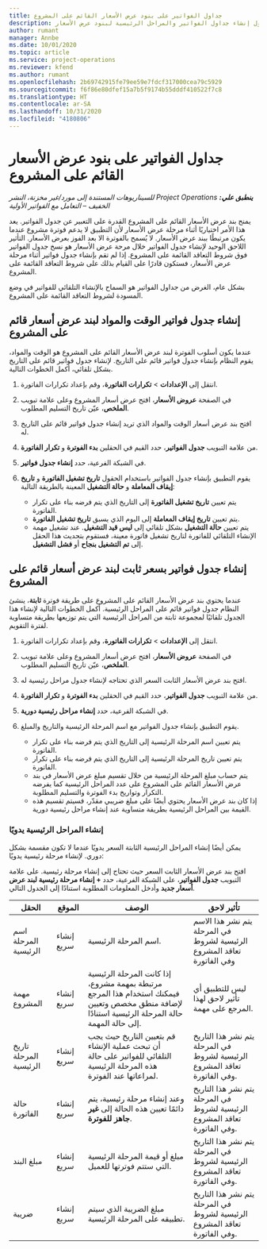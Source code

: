 ```yaml
---
title: جداول الفواتير على بنود عرض الأسعار القائم على المشروع
description: يقدم هذا الموضوع معلومات حول إنشاء جداول الفواتير والمراحل الرئيسية لبنود عرض الأسعار.
author: rumant
manager: Annbe
ms.date: 10/01/2020
ms.topic: article
ms.service: project-operations
ms.reviewer: kfend
ms.author: rumant
ms.openlocfilehash: 2b69742915fe79ee59e7fdcf317000cea79c5929
ms.sourcegitcommit: f6f86e80dfef15a7b5f9174b55dddf410522f7c8
ms.translationtype: HT
ms.contentlocale: ar-SA
ms.lasthandoff: 10/31/2020
ms.locfileid: "4180806"
---
```

# <a name="invoice-schedules-on-project-based-quote-lines"></a>جداول الفواتير على بنود عرض الأسعار القائم على المشروع

_**ينطبق علي:** ‏‫Project Operations للسيناريوهات المستندة إلى مورد/غير مخزنة‬، ‏‫النشر الخفيف – التعامل مع الفواتير الأولية‬_

يمنح بند عرض الأسعار القائم على المشروع القدرة على التعبير عن جدول الفواتير. يعد هذا الأمر اختياريًا أثناء مرحلة عرض الأسعار لأن التطبيق لا يدعم فوترة مشروع عندما يكون مرتبطًا ببند عرض الأسعار. لا يُسمح بالفوترة الا بعد الفوز بعرض الأسعار. التأثير اللاحق الوحيد لإنشاء جدول الفواتير خلال مرحة عرض الأسعار هو نسخ جدول الفواتير فوق شروط التعاقد القائمة على المشروع. إذا لم تقم بإنشاء جدول فواتير أثناء مرحلة عرض الأسعار، فستكون قادرًا على القيام بذلك على شروط التعاقد القائمة على المشروع.

بشكل عام، الغرض من جداول الفواتير هو السماح بالإنشاء التلقائي للفواتير في وضع المسودة لشروط التعاقد القائمة على المشروع. 

## <a name="create-a-time-and-material-invoice-schedule-for-a-project-based-quote-line"></a>إنشاء جدول فواتير الوقت والمواد لبند عرض أسعار قائم على المشروع

عندما يكون أسلوب الفوترة لبند عرض الأسعار القائم على المشروع هو الوقت والمواد، يقوم النظام بإنشاء جدول فواتير قائم على التاريخ. لإنشاء جدول فواتير قائم على التاريخ بشكل تلقائي، أكمل الخطوات التالية.

1. انتقل إلى **الإعدادات** > **تكرارات الفاتورة**، وقم بإعداد تكرارات الفاتورة.
2. في الصفحة **عروض الأسعار**، افتح عرض أسعار المشروع وعلى علامة تبويب **الملخص**، عيّن تاريخ التسليم المطلوب.
3. افتح بند عرض أسعار الوقت والمواد الذي تريد إنشاء جدول فواتير قائم على التاريخ له. 
4. من علامة التبويب **جدول الفواتير**، حدد القيم في الحقلين **بدء الفوترة** و **تكرار الفاتورة**. 
5. في الشبكة الفرعية، حدد **إنشاء جدول فواتير**.
6. يقوم التطبيق بإنشاء جدول الفواتير باستخدام الحقول **تاريخ تشغيل الفاتورة** و **تاريخ إيقاف المعاملة** و **حالة التشغيل** المعينة بالطريقة التالية:

    - يتم تعيين **تاريخ تشغيل الفاتورة** إلى التاريخ الذي يتم فرضه بناء على تكرار الفاتورة.
    - يتم تعيين **تاريخ إيقاف المعاملة** إلى اليوم الذي يسبق **تاريخ تشغيل الفاتورة**.
    - يتم تعيين **حالة التشغيل** بشكل تلقائي إلى **ليس قيد التشغيل**. عند تشغيل مهمة الإنشاء التلقائي للفاتورة لتاريخ تشغيل فاتورة معينة، فستقوم بتحديث هذا الحقل إلى **تم التشغيل بنجاح** أو **فشل التشغيل**.

## <a name="create-a-fixed-price-invoice-schedule-for-a-project-based-quote-line"></a>إنشاء جدول فواتير بسعر ثابت لبند عرض أسعار قائم على المشروع

عندما يحتوي بند عرض الأسعار القائم على المشروع على طريقة فوترة **ثابتة**، ينشئ النظام جدول فواتير قائم على المراحل الرئيسية. أكمل الخطوات التالية لإنشاء هذا الجدول تلقائيًا لمجموعة ثابتة من المراحل الرئيسية التي يتم توزيعها بطريقة متساوية لفترة التقويم.

1. انتقل إلى **الإعدادات** > **تكرارات الفاتورة**، وقم بإعداد تكرارات الفاتورة.
2. في الصفحة **عروض الأسعار**، افتح عرض أسعار المشروع وعلى علامة تبويب **الملخص**، عيّن تاريخ التسليم المطلوب.
3. افتح بند عرض الأسعار الثابت السعر الذي تحتاجه لإنشاء جدول مراحل رئيسية له. 
4. من علامة التبويب **جدول الفواتير**، حدد القيم في الحقلين **بدء الفوترة** و **تكرار الفاتورة**. 
5. في الشبكة الفرعية، حدد **إنشاء مراحل رئيسية دورية‬**.
6. يقوم التطبيق بإنشاء جدول الفواتير مع اسم المرحلة الرئيسية والتاريخ والمبلغ.

    - يتم تعيين اسم المرحلة الرئيسية إلى التاريخ الذي يتم فرضه بناء على تكرار الفاتورة.
    - يتم تعيين تاريخ المرحلة الرئيسية إلى التاريخ الذي يتم فرضه بناء على تكرار الفاتورة.
    - يتم حساب مبلغ المرحلة الرئيسية من خلال تقسيم مبلغ عرض الأسعار في بند عرض الأسعار القائم على المشروع على عدد المراحل الرئيسية كما يفرضه التكرار وتواريخ بدء الفوترة والتسليم المطلوبة.
    - إذا كان بند عرض الأسعار يحتوي أيضًا على مبلغ ضريبي مقدّر، فسيتم تقسيم هذه القيمة بين المراحل الرئيسية بطريقة متساوية عند إنشاء مراحل رئيسية دورية.

### <a name="manually-create-milestones"></a>إنشاء المراحل الرئيسية يدويًا

يمكن أيضًا إنشاء المراحل الرئيسية الثابتة السعر يدويًا عندما لا تكون مقسمة بشكل دوري. لإنشاء مرحلة رئيسية يدويًا:

افتح بند عرض الأسعار الثابت السعر حيث تحتاج إلى إنشاء مرحلة رئيسية. على علامة التبويب **جدول الفواتير**، على الشبكة الفرعية، حدد **+ إنشاء مرحلة رئيسية لبند عرض أسعار جديد‬** وأدخل المعلومات المطلوبة استنادًا إلى الجدول التالي.

| **الحقل** | **الموقع** | **الوصف** | **تأثير لاحق** |
| --- | --- | --- | --- |
| اسم المرحلة الرئيسية | إنشاء سريع | اسم المرحلة الرئيسية. | يتم نشر هذا الاسم في المرحلة الرئيسية لشروط تعاقد المشروع وفي الفاتورة |
| مهمة المشروع | إنشاء سريع | إذا كانت المرحلة الرئيسية مرتبطة بمهمة مشروع، فيمكنك استخدام هذا المرجع لإضافة منطق مخصص وتعيين حالة المرحلة الرئيسية استنادًا إلى حالة المهمة. | ليس للتطبيق أي تأثير لاحق لهذا المرجع على مهمة. |
| تاريخ المرحلة الرئيسية | إنشاء سريع | قم بتعيين التاريخ حيث يجب أن تبحث عملية الإنشاء التلقائي للفواتير على حالة هذه المرحلة الرئيسية لمراعاتها عند الفوترة. | يتم نشر هذا التاريخ في المرحلة الرئيسية لشروط تعاقد المشروع وفي الفاتورة. |
| حالة الفاتورة | إنشاء سريع | وعند إنشاء مرحلة رئيسية، يتم دائمًا تعيين هذه الحالة إلى **غير جاهز للفوترة**. | يتم نشر هذا التاريخ في المرحلة الرئيسية لشروط تعاقد المشروع وفي الفاتورة. |
| مبلغ البند | إنشاء سريع | مبلغ أو قيمة المرحلة الرئيسية التي ستتم فوترتها للعميل. | يتم نشر هذا التاريخ في المرحلة الرئيسية لشروط تعاقد المشروع وفي الفاتورة. |
| ضريبة | إنشاء سريع | مبلغ الضريبة الذي سيتم تطبيقه على المرحلة الرئيسية. | يتم نشر هذا التاريخ في المرحلة الرئيسية لشروط تعاقد المشروع وفي الفاتورة. |
